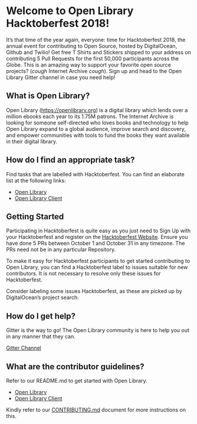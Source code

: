# Welcome to Open Library Hacktoberfest 2018!

It’s that time of the year again, everyone: time for Hacktoberfest 2018, the annual event for contributing to Open Source, hosted by DigitalOcean, Github and Twilio! Get free T Shirts and Stickers shipped to your address on contributing 5 Pull Requests for the first 50,000 participants across the Globe. This is an amazing way to support your favorite open source projects? (_cough_ Internet Archive _cough_). Sign up and head to the Open Library Gitter channel in case you need help!

## What is Open Library?

Open Library (https://openlibrary.org) is a digital library which lends over a million ebooks each year to its 1.75M patrons. The Internet Archive is looking for someone self-directed who loves books and technology to help Open Library expand to a global audience, improve search and discovery, and empower communities with tools to fund the books they want available in their digital library.

## How do I find an appropriate task?

Find tasks that are labelled with Hacktoberfest. You can find an elaborate list at the following links:
- [Open Library](https://github.com/internetarchive/openlibrary/issues?q=is%3Aopen+is%3Aissue+label%3AHacktoberfest)
- [Open Library Client](https://github.com/internetarchive/openlibrary-client/issues?q=is%3Aopen+is%3Aissue+label%3AHacktoberfest)

## Getting Started

Participating in Hacktoberfest is quite easy as you just need to Sign Up with your Hacktoberfest and register on the [Hacktoberfest Website](https://hacktoberfest.digitalocean.com/sign_up/register). Ensure you have done 5 PRs between October 1 and October 31 in any timezone. The PRs need not be in any particular Repository.

To make it easy for Hacktoberfest participants to get started contributing to Open Library, you can find a Hacktoberfest label to issues suitable for new contributors. It is not necessary to resolve only these issues for Hacktoberfest.

Consider labeling some issues Hacktoberfest, as these are picked up by DigitalOcean’s project search. 

## How do I get help?

Gitter is the way to go! The Open Library community is here to help you out in any manner that they can. 

[Gitter Channel](https://gitter.im/theopenlibrary/Lobby)

## What are the contributor guidelines?

Refer to our README.md to get started with Open Library.

- [Open Library](https://github.com/internetarchive/openlibrary/blob/master/Readme.md)
- [Open Library Client](https://github.com/internetarchive/openlibrary-client/blob/master/README.md)

Kindly refer to our [CONTRIBUTING.md](https://github.com/internetarchive/openlibrary/blob/master/CONTRIBUTING.md) document for more instructions on this.